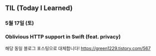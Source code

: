 ## TIL (Today I Learned)

### 5월 17일 (토)    
### Oblivious HTTP support in Swift (feat. privacy)
해당 동일 블로그 포스팅으로 대체합니다!
https://green1229.tistory.com/567   
